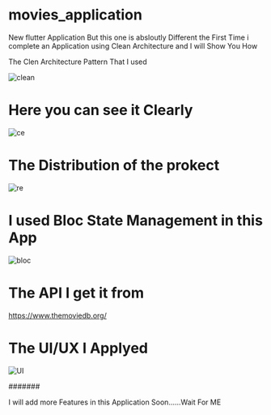 # movies_application

New flutter Application But this one is absloutly Different the First Time i complete an Application using Clean Architecture  and I will Show You How

The Clen Architecture Pattern That I used

![clean](https://user-images.githubusercontent.com/76841665/190665731-a9915b63-b3f5-4459-89de-5a31a248de32.PNG)


# Here you can see it Clearly 

![ce](https://user-images.githubusercontent.com/76841665/190666044-d3ddc738-3808-4ebe-b49b-95f16cff52a1.PNG)

# The Distribution of the prokect

![re](https://user-images.githubusercontent.com/76841665/190668220-625e4094-a3b5-4499-9b36-f2a3a7b3e6da.PNG)

 
 
 # I used Bloc State Management in this App 
 
 ![bloc](https://user-images.githubusercontent.com/76841665/190666402-b95f041e-d165-4722-a128-b933d36ba782.PNG)


# The API I get it from 

https://www.themoviedb.org/

# The UI/UX I Applyed 

![UI](https://user-images.githubusercontent.com/76841665/190666769-bd65c198-91c7-4296-bb05-af11125f7777.PNG)


#######

I will add more Features in this Application Soon......Wait For ME 

